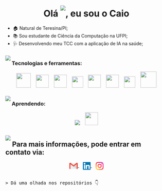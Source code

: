 <h1 align="center" dir="auto">Olá <img src="https://raw.githubusercontent.com/nixin72/nixin72/master/wave.gif" height="35px" style="max-width: 100%; display: inline-block;" data-target="animated-image.originalImage">, eu sou o Caio</h1>

- 🏠 Natural de Teresina/PI;
- 📚 Sou estudante de Ciência da Computação na UFPI;
- 🩺 Desenvolvendo meu TCC com a aplicação de IA na saúde;

### <img src="https://camo.githubusercontent.com/beb64ff21c883e318e4f5db5231c2ba4175705bea1c9249e82a41ab375db4f75/68747470733a2f2f6d65646961322e67697068792e636f6d2f6d656469612f51737347456d706b79454f684243623765312f67697068792e6769663f6369643d656366303565343761306e336769316266716e74716d6f62386739616964316f796a327772336473336d67373030626c267269643d67697068792e676966" height="30px" data-canonical-src="https://media2.giphy.com/media/QssGEmpkyEOhBCb7e1/giphy.gif?cid=ecf05e47a0n3gi1bfqntqmob8g9aid1oyj2wr3ds3mg700bl&amp;rid=giphy.gif" style="max-width: 100%; display: inline-block;" data-target="animated-image.originalImage"> Tecnologias e ferramentas:

<div align="center" dir="auto">
  <img src="https://cdn.jsdelivr.net/gh/devicons/devicon/icons/mysql/mysql-original-wordmark.svg" width="45px" height="45px"/> &nbsp;&nbsp;
  <img src="https://cdn.jsdelivr.net/gh/devicons/devicon/icons/css3/css3-original-wordmark.svg" width="40px" height="40px"/> &nbsp;&nbsp;
  <img src="https://cdn.jsdelivr.net/gh/devicons/devicon/icons/html5/html5-original-wordmark.svg" width="40px" height="40px"/> &nbsp;&nbsp;
  <img src="https://cdn.jsdelivr.net/gh/devicons/devicon/icons/git/git-original.svg" width="35px" height="35px"/> &nbsp;&nbsp;
  <img src="https://cdn.jsdelivr.net/gh/devicons/devicon/icons/linux/linux-original.svg" width="40px" height="40px"/> &nbsp;&nbsp;
  <img src="https://cdn.jsdelivr.net/gh/devicons/devicon/icons/java/java-original.svg" width="40px" height="40px"/> &nbsp;&nbsp;
  <img src="https://cdn.jsdelivr.net/gh/devicons/devicon/icons/django/django-plain.svg" width="35px" height="35px"/> &nbsp;&nbsp;
  <img src="https://cdn.jsdelivr.net/gh/devicons/devicon/icons/flask/flask-original-wordmark.svg" width="50px" height="50px"/>
</div>

### <img src="https://camo.githubusercontent.com/beb64ff21c883e318e4f5db5231c2ba4175705bea1c9249e82a41ab375db4f75/68747470733a2f2f6d65646961322e67697068792e636f6d2f6d656469612f51737347456d706b79454f684243623765312f67697068792e6769663f6369643d656366303565343761306e336769316266716e74716d6f62386739616964316f796a327772336473336d67373030626c267269643d67697068792e676966" height="30px" data-canonical-src="https://media2.giphy.com/media/QssGEmpkyEOhBCb7e1/giphy.gif?cid=ecf05e47a0n3gi1bfqntqmob8g9aid1oyj2wr3ds3mg700bl&amp;rid=giphy.gif" style="max-width: 100%; display: inline-block;" data-target="animated-image.originalImage">  Aprendendo:

<div align="center" dir="auto">
  <img src="https://cdn.icon-icons.com/icons2/2699/PNG/512/vuejs_logo_icon_169247.png" height="45px"/> &nbsp;&nbsp;
  <img src="https://cdn.jsdelivr.net/gh/devicons/devicon/icons/docker/docker-original-wordmark.svg" width="40px" height="40px"/>
</div>

## <img src="https://raw.githubusercontent.com/ShahriarShafin/ShahriarShafin/main/Assets/handshake.gif" height="35px" style="max-width: 100%; display: inline-block;" data-target="animated-image.originalImage"> Para mais informações, pode entrar em contato via:

<div align="center" dir="auto">
  <a href="mailto:contato@franciscocaiof@gmail.com" target="_blank">
    <img align="center" alt="TienHuynh-TN | Gmail" width="26px" src="https://github.com/SatYu26/SatYu26/raw/master/Assets/Gmail.svg" style="max-width: 100%;">
  </a> &nbsp;&nbsp;
  <a href="https://www.linkedin.com/in/caiofeitos4/" rel="nofollow" target="_blank">
    <img align="center" alt="TienHuynh-TN | Linkedin" width="24px" src="https://github.com/SatYu26/SatYu26/raw/master/Assets/Linkedin.svg" style="max-width: 100%;">
  </a> &nbsp;&nbsp;
  <a href="https://www.instagram.com/caiofeitos4/" rel="nofollow">
    <img align="center" alt="TienHuynh-TN | Instagram" width="24px" src="https://github.com/SatYu26/SatYu26/raw/master/Assets/Instagram.svg" style="max-width: 100%;">
  </a>
</div>

##
<pre><span class="pl-k">&gt;</span> Dá uma olhada nos repositórios 👇</pre>












